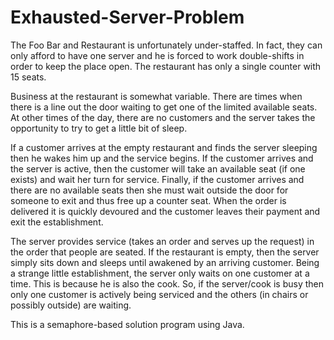 # Exhausted-Server-Problem

The Foo Bar and Restaurant is unfortunately under-staffed. In fact, they can only
afford to have one server and he is forced to work double-shifts in order to keep the
place open. The restaurant has only a single counter with 15 seats.

Business at the restaurant is somewhat variable. There are times when there is a
line out the door waiting to get one of the limited available seats. At other times of
the day, there are no customers and the server takes the opportunity to try to get a
little bit of sleep.

If a customer arrives at the empty restaurant and finds the server sleeping then he
wakes him up and the service begins. If the customer arrives and the server is
active, then the customer will take an available seat (if one exists) and wait her turn
for service. Finally, if the customer arrives and there are no available seats then she
must wait outside the door for someone to exit and thus free up a counter seat.
When the order is delivered it is quickly devoured and the customer leaves their
payment and exit the establishment.

The server provides service (takes an order and serves up the request) in the order
that people are seated. If the restaurant is empty, then the server simply sits down
and sleeps until awakened by an arriving customer. Being a strange little
establishment, the server only waits on one customer at a time. This is because he is
also the cook. So, if the server/cook is busy then only one customer is actively being
serviced and the others (in chairs or possibly outside) are waiting.

This is a semaphore-based solution program using Java.
